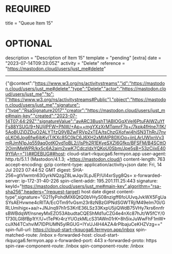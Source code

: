 
# REQUIRED
title = "Queue Item 15"
# OPTIONAL
description = "Description of Item 15"
template = "pending"
[extra]
date = "2023-07-14T09:33:05Z"
activity = "Delete"
reference = "https://mastodon.cloud/users/just_me#delete"

---
{"@context":"https://www.w3.org/ns/activitystreams","id":"https://mastodon.cloud/users/just_me#delete","type":"Delete","actor":"https://mastodon.cloud/users/just_me","to":["https://www.w3.org/ns/activitystreams#Public"],"object":"https://mastodon.cloud/users/just_me","signature":{"type":"RsaSignature2017","creator":"https://mastodon.cloud/users/just_me#main-key","created":"2023-07-14T07:44:29Z","signatureValue":"avARC3BushT1ABlOGqXVeI6PtuFAlWZuYfFs88YSUG/9+NUIjlPFW+PNW/+Ap++mgYXzXrMTqmrF7p+/7kpk4fHne7i1K/5AoBUZjDZDuO2ALYTfzQ9VBZwFRVp2xTEA/tsChzGXofwj4hjSN3ThRrJ7nvoLKO6Jpg6fw6jbKylT/KXc85C0kC6J6XH2xMIAIP80XiOq+iinLArUWIxnVv3mRJmN1pJq559aq0otKOvd1oBL2//lsPh2R1EKyeSXZI6Gfko/BFSFM/B4SCttO2OimlMeWPR/kx5c6A2aim2xwK7CdczldxYQKoU0Sbm/Jpe5sB+53zCiixE409YfiA=="}}##DEBUG##host: cloud-start-rkqucga6.fermyon.app
user-agent: http.rb/5.1.1 (Mastodon/4.1.3; +https://mastodon.cloud/)
content-length: 763
accept-encoding: gzip
content-type: application/activity+json
date: Fri, 14 Jul 2023 07:44:52 GMT
digest: SHA-256=gtVlwmtn63GyrkNQzgZ8LwJqv3LpJEP/UI4xrSyg8Qs=
x-forwarded-server: ip-172-31-40-226
spin-client-addr: 195.201.111.25:443
signature: keyId="https://mastodon.cloud/users/just_me#main-key",algorithm="rsa-sha256",headers="(request-target) host date digest content-type",signature="G211yPohdMX6QtQ0bVHyS08nzigff6foUUvqJvkWX5FgUaSYsAEHvwne4cRITA/EcOTm91vGsm23r8zNBzGlPNdSGWTRj/M49eIm70i/GRLUmihigx+aa/r+JNJnq97h1rS3KrIE36LSz33KxpU5jiQWdB75VHy7krs6nnfrsBWBdqWf/nsneyMxEZO53AbudtaCQEShMd1uCZG4e4nXc87hJt/W5fCY/01730LGI8fBp1tY/U+tTePKr4rzYUOzkMLcS31AWn01rK+8h5ixJuWwFhF1mW+cuXN4TCxhviM7IDPlUMN5yIRGUG+IYxUJ4H4AZA4rPIbajuCeKHZVzg=="
spin-full-url: https://cloud-start-rkqucga6.fermyon.app/inbox
spin-matched-route: /inbox
x-forwarded-host: cloud-start-rkqucga6.fermyon.app
x-forwarded-port: 443
x-forwarded-proto: https
spin-raw-component-route: /inbox
spin-component-route: /inbox


